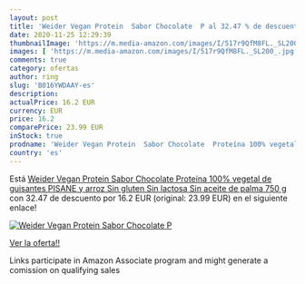 ```yaml
---
layout: post
title: 'Weider Vegan Protein  Sabor Chocolate  P al 32.47 % de descuento'
date: 2020-11-25 12:29:39
thumbnailImage: 'https://m.media-amazon.com/images/I/517r9QfM8FL._SL200_.jpg'
images: [ 'https://m.media-amazon.com/images/I/517r9QfM8FL._SL200_.jpg' ]
comments: true
category: ofertas
author: ring
slug: 'B016YWDAAY-es'
description:
actualPrice: 16.2 EUR
currency: EUR
price: 16.2
comparePrice: 23.99 EUR
inStock: true
prodname: 'Weider Vegan Protein  Sabor Chocolate  Proteína 100% vegetal de guisantes  PISANE  y arroz  Sin gluten  Sin lactosa  Sin aceite de palma  750 g'
country: 'es'
---
```


Está [Weider Vegan Protein  Sabor Chocolate  Proteína 100% vegetal de guisantes  PISANE  y arroz  Sin gluten  Sin lactosa  Sin aceite de palma  750 g](https://www.amazon.es/dp/B016YWDAAY/?tag=tolees-21) con 32.47 de descuento por 16.2 EUR (original: 23.99 EUR) en el siguiente enlace!

[![Weider Vegan Protein  Sabor Chocolate  P](https://m.media-amazon.com/images/I/517r9QfM8FL._SL200_.jpg)](https://www.amazon.es/dp/B016YWDAAY/?tag=tolees-21)

[Ver la oferta!!](https://www.amazon.es/dp/B016YWDAAY/?tag=tolees-21)

Links participate in Amazon Associate program and might generate a comission on qualifying sales


